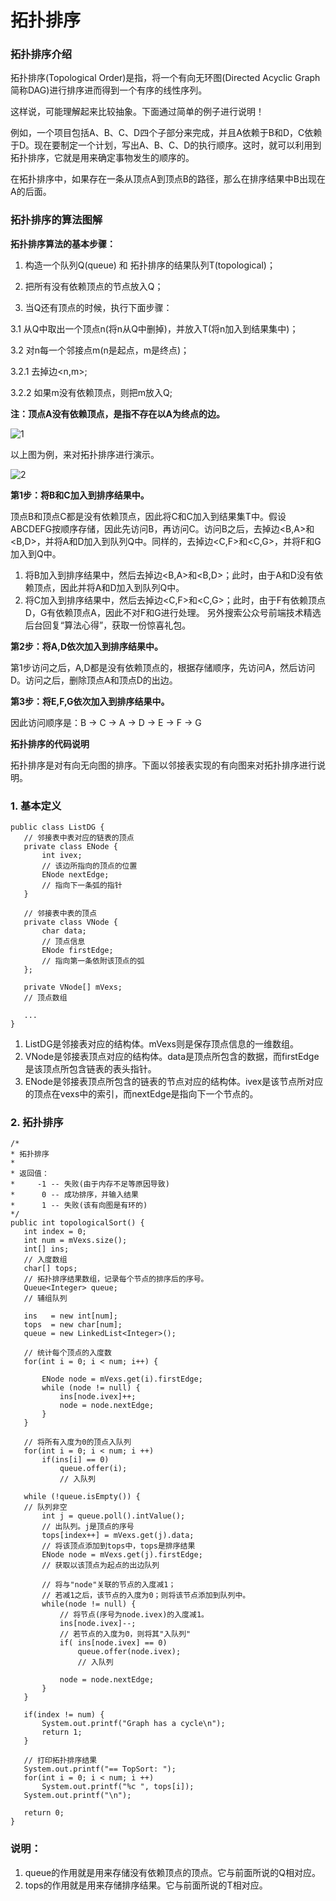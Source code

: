 # 拓扑排序

### **拓扑排序介绍**



拓扑排序(Topological Order)是指，将一个有向无环图(Directed Acyclic Graph简称DAG)进行排序进而得到一个有序的线性序列。



这样说，可能理解起来比较抽象。下面通过简单的例子进行说明！ 



例如，一个项目包括A、B、C、D四个子部分来完成，并且A依赖于B和D，C依赖于D。现在要制定一个计划，写出A、B、C、D的执行顺序。这时，就可以利用到拓扑排序，它就是用来确定事物发生的顺序的。



在拓扑排序中，如果存在一条从顶点A到顶点B的路径，那么在排序结果中B出现在A的后面。



### **拓扑排序的算法图解**



**拓扑排序算法的基本步骤：**

1. 构造一个队列Q(queue) 和 拓扑排序的结果队列T(topological)； 

2. 把所有没有依赖顶点的节点放入Q； 

3. 当Q还有顶点的时候，执行下面步骤： 

3.1 从Q中取出一个顶点n(将n从Q中删掉)，并放入T(将n加入到结果集中)； 

3.2 对n每一个邻接点m(n是起点，m是终点)； 

3.2.1 去掉边<n,m>; 

3.2.2 如果m没有依赖顶点，则把m放入Q; 

**注：顶点A没有依赖顶点，是指不存在以A为终点的边。**

![1](.\images\1.png)



以上图为例，来对拓扑排序进行演示。

![2](.\images\2.png)



**第1步：将B和C加入到排序结果中。** 



顶点B和顶点C都是没有依赖顶点，因此将C和C加入到结果集T中。假设ABCDEFG按顺序存储，因此先访问B，再访问C。访问B之后，去掉边<B,A>和<B,D>，并将A和D加入到队列Q中。同样的，去掉边<C,F>和<C,G>，并将F和G加入到Q中。 

1. 将B加入到排序结果中，然后去掉边<B,A>和<B,D>；此时，由于A和D没有依赖顶点，因此并将A和D加入到队列Q中。 
2. 将C加入到排序结果中，然后去掉边<C,F>和<C,G>；此时，由于F有依赖顶点D，G有依赖顶点A，因此不对F和G进行处理。 另外搜索公众号前端技术精选后台回复“算法心得”，获取一份惊喜礼包。



**第2步：将A,D依次加入到排序结果中。** 

  第1步访问之后，A,D都是没有依赖顶点的，根据存储顺序，先访问A，然后访问D。访问之后，删除顶点A和顶点D的出边。 



**第3步：将E,F,G依次加入到排序结果中。**

因此访问顺序是：B -> C -> A -> D -> E -> F -> G



**拓扑排序的代码说明**

拓扑排序是对有向无向图的排序。下面以邻接表实现的有向图来对拓扑排序进行说明。



### **1. 基本定义**

```
public class ListDG {
   // 邻接表中表对应的链表的顶点
   private class ENode {
       int ivex;       
       // 该边所指向的顶点的位置
       ENode nextEdge; 
       // 指向下一条弧的指针
   }

   // 邻接表中表的顶点
   private class VNode {
       char data;          
       // 顶点信息
       ENode firstEdge;    
       // 指向第一条依附该顶点的弧
   };

   private VNode[] mVexs;  
   // 顶点数组

   ...
}
```



1. ListDG是邻接表对应的结构体。mVexs则是保存顶点信息的一维数组。 
2. VNode是邻接表顶点对应的结构体。data是顶点所包含的数据，而firstEdge是该顶点所包含链表的表头指针。 
3. ENode是邻接表顶点所包含的链表的节点对应的结构体。ivex是该节点所对应的顶点在vexs中的索引，而nextEdge是指向下一个节点的。



### **2. 拓扑排序**

```
/*
* 拓扑排序
*
* 返回值：
*     -1 -- 失败(由于内存不足等原因导致)
*      0 -- 成功排序，并输入结果
*      1 -- 失败(该有向图是有环的)
*/
public int topologicalSort() {
   int index = 0;
   int num = mVexs.size();
   int[] ins;               
   // 入度数组
   char[] tops;             
   // 拓扑排序结果数组，记录每个节点的排序后的序号。
   Queue<Integer> queue;    
   // 辅组队列

   ins   = new int[num];
   tops  = new char[num];
   queue = new LinkedList<Integer>();

   // 统计每个顶点的入度数
   for(int i = 0; i < num; i++) {

       ENode node = mVexs.get(i).firstEdge;
       while (node != null) {
           ins[node.ivex]++;
           node = node.nextEdge;
       }
   }

   // 将所有入度为0的顶点入队列
   for(int i = 0; i < num; i ++)
       if(ins[i] == 0)
           queue.offer(i);                 
           // 入队列

   while (!queue.isEmpty()) {              
   // 队列非空
       int j = queue.poll().intValue();    
       // 出队列。j是顶点的序号
       tops[index++] = mVexs.get(j).data;  
       // 将该顶点添加到tops中，tops是排序结果
       ENode node = mVexs.get(j).firstEdge;
       // 获取以该顶点为起点的出边队列

       // 将与"node"关联的节点的入度减1；
       // 若减1之后，该节点的入度为0；则将该节点添加到队列中。
       while(node != null) {
           // 将节点(序号为node.ivex)的入度减1。
           ins[node.ivex]--;
           // 若节点的入度为0，则将其"入队列"
           if( ins[node.ivex] == 0)
               queue.offer(node.ivex);    
               // 入队列

           node = node.nextEdge;
       }
   }

   if(index != num) {
       System.out.printf("Graph has a cycle\n");
       return 1;
   }

   // 打印拓扑排序结果
   System.out.printf("== TopSort: ");
   for(int i = 0; i < num; i ++)
       System.out.printf("%c ", tops[i]);
   System.out.printf("\n");

   return 0;
}
```



### **说明：** 

1. queue的作用就是用来存储没有依赖顶点的顶点。它与前面所说的Q相对应。 
2. tops的作用就是用来存储排序结果。它与前面所说的T相对应。

